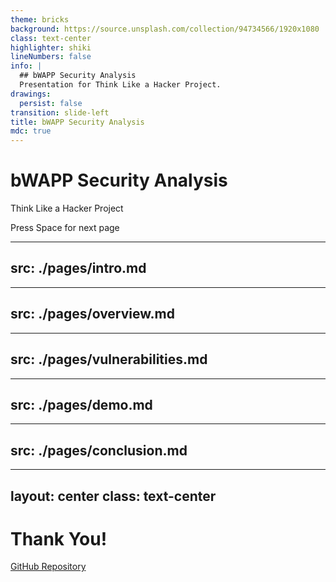 ```yaml
---
theme: bricks
background: https://source.unsplash.com/collection/94734566/1920x1080
class: text-center
highlighter: shiki
lineNumbers: false
info: |
  ## bWAPP Security Analysis
  Presentation for Think Like a Hacker Project.
drawings:
  persist: false
transition: slide-left
title: bWAPP Security Analysis
mdc: true
---
```


<style>
.slidev-layout {
  position: relative;
}

.slide-number {
  position: absolute;
  right: 0.8rem;
  bottom: 0.8rem;
  font-size: 0.9rem;
  opacity: 0.6;
}
</style>

# bWAPP Security Analysis
Think Like a Hacker Project

<div class="pt-12">
  <span @click="$slidev.nav.next" class="px-2 py-1 rounded cursor-pointer" hover="bg-white bg-opacity-10">
    Press Space for next page <carbon:arrow-right class="inline"/>
  </span>
</div>

---
src: ./pages/intro.md
---

---
src: ./pages/overview.md
---

---
src: ./pages/vulnerabilities.md
---

---
src: ./pages/demo.md
---

---
src: ./pages/conclusion.md
---

---
layout: center
class: text-center
---

# Thank You!

[GitHub Repository](https://github.com/alarboulletmarin/think-like-hacker-bwapp)